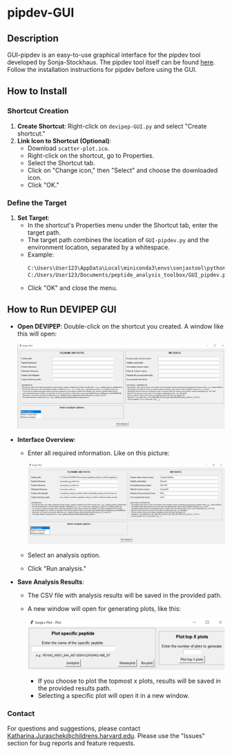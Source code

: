 # pipdev-GUI

## Description
GUI-pipdev is an easy-to-use graphical interface for the pipdev tool developed by Sonja-Stockhaus. The pipdev tool itself can be found [here](https://github.com/Sonja-Stockhaus/devipep.git). Follow the installation instructions for pipdev before using the GUI.

## How to Install

### Shortcut Creation
1. **Create Shortcut**: Right-click on `devipep-GUI.py` and select "Create shortcut."
2. **Link Icon to Shortcut (Optional)**:
   - Download `scatter-plot.ico`.
   - Right-click on the shortcut, go to Properties.
   - Select the Shortcut tab.
   - Click on "Change icon," then "Select" and choose the downloaded icon.
   - Click "OK."

### Define the Target
1. **Set Target**:
   - In the shortcut's Properties menu under the Shortcut tab, enter the target path.
   - The target path combines the location of `GUI-pipdev.py` and the environment location, separated by a whitespace.
   - Example: 
     ```
     C:\Users\User123\AppData\Local\miniconda3\envs\sonjastool\python.exe C:/Users/User123/Documents/peptide_analysis_toolbox/GUI_pipdev.py
     ```
   - Click "OK" and close the menu.

## How to Run DEVIPEP GUI
- **Open DEVIPEP**: Double-click on the shortcut you created. A window like this will open:
  
  ![Devipep Icon](DEVIPEP_GUI_1.png)

- **Interface Overview**:
  - Enter all required information. Like on this picture:

    ![Devipep Icon](DEVIPEP_GUI_2.png)
    
  - Select an analysis option.
  - Click "Run analysis."

- **Save Analysis Results**:
  - The CSV file with analysis results will be saved in the provided path.
  - A new window will open for generating plots, like this:
    
    ![Devipep Icon](DEVIPEP_GUI_3.png)
    
    - If you choose to plot the topmost x plots, results will be saved in the provided results path.
    - Selecting a specific plot will open it in a new window.

### Contact

For questions and suggestions, please contact Katharina.Juraschek@childrens.harvard.edu.
Please use the "Issues" section for bug reports and feature requests.
